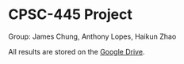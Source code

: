 # CPSC-445 Project

Group: James Chung, Anthony Lopes, Haikun Zhao

All results are stored on the [Google Drive](https://drive.google.com/drive/folders/1NB7ihAKza1Ua4jKQYlch_hBjRmPukka5?usp=share_link).
